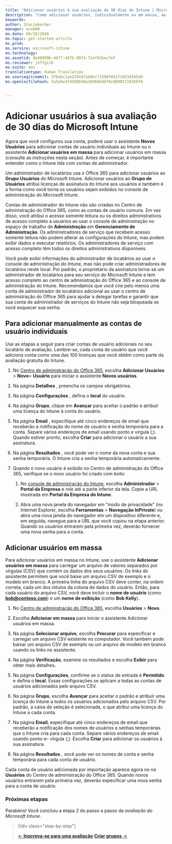 ```yaml
---
title: "Adicionar usuários à sua avaliação de 30 dias do Intune | Microsoft Intune"
description: "Como adicionar usuários, individualmente ou em massa, ao se inscrever para uma avaliação gratuita de 30 dias do Intune"
keywords: 
author: Staciebarker
manager: arob98
ms.date: 04/28/2016
ms.topic: get-started-article
ms.prod: 
ms.service: microsoft-intune
ms.technology: 
ms.assetid: 9e40999b-46f7-447b-8974-72af82bec7ef
ms.reviewer: jeffgilb
ms.suite: ems
translationtype: Human Translation
ms.sourcegitcommit: 376e6c1ae229187ab8ec73390f091f1d534365dd
ms.openlocfilehash: 5a5ebe474580b98a3696bbd970c889837283b6f0


---
```


# Adicionar usuários à sua avaliação de 30 dias do Microsoft Intune
Agora que você configurou sua conta, poderá usar o assistente **Novos Usuários** para adicionar contas de usuário individuais ao Intune ou o assistente **Adicionar usuários em massa** para adicionar usuários em massa (consulte as instruções nesta seção).  Antes de começar, é importante entender como o Intune lida com contas de administrador.

Um administrador de locatários usa o Office 365 para adicionar usuários ao **Grupo Usuários** do Microsoft Intune. Adicionar usuários ao  **Grupo de Usuários** atribui licenças de assinatura do Intune aos usuários e também é a forma como você torna os usuários sejam exibidos no console de administração do Microsoft Intune.

Contas de administrador do Intune não são criadas no Centro de administração do Office 365, como as contas de usuário comuns. Em vez disso, você atribui o acesso somente leitura ou os direitos administrativos de acesso completo a usuários ao usar o console de administração no espaço de trabalho de **Administração** em **Gerenciamento de Administração**. Os administradores de serviço que recebem acesso somente leitura não podem alterar as configurações do Intune, mas podem exibir dados e executar relatórios. Os administradores de serviço com acesso completo têm todos os direitos administrativos disponíveis.

Você pode exibir informações do administrador de locatários ao usar o console de administração do Intune, mas não pode criar administradores de locatários neste local. Por padrão, o proprietário da assinatura torna-se um administrador de locatários para seu serviço do Microsoft Intune e tem acesso completo ao centro de administração do Office 365 e ao console de administração do Intune. Recomendamos que você crie pelo menos uma conta de administrador de locatários adicional ao usar o centro de administração do Office 365 para ajudar a delegar tarefas e garantir que sua conta de administrador de serviços do Intune não seja bloqueada se você esquecer sua senha.

## Para adicionar manualmente as contas de usuário individuais
Use as etapas a seguir para criar contas de usuário adicionais no seu locatário de avaliação. Lembre-se, cada conta de usuário que você adiciona conta como uma das 100 licenças que você obtém como parte da avaliação gratuita do Intune.

1.  No [Centro de administração do Office 365](http://go.microsoft.com/fwlink/?LinkID=787455), escolha **Adicionar Usuários** &gt; **Novo**&gt; **Usuário** para iniciar o assistente **Novos usuários**.

2.  Na página **Detalhes** , preencha os campos obrigatórios.

3.  Na página **Configurações** , defina o **local** do usuário.

4.  Na página **Grupo**, clique em **Avançar** para aceitar o padrão e atribuir uma licença do Intune à conta do usuário.

5.  Na página **Email** , especifique até cinco endereços de email que receberão a notificação do nome de usuário e senha temporária para a conta. Separe vários endereços de email usando ponto e vírgula (;). Quando estiver pronto, escolha **Criar** para adicionar o usuário a sua assinatura.

6.  Na página **Resultados** , você pode ver o nome da nova conta e sua senha temporária. O Intune cria a senha temporária automaticamente.

7.  Quando o novo usuário é exibido no Centro de administração do Office 365, verifique se o novo usuário foi criado com êxito:

    1.  No [console de administração do Intune](https://manage.microsoft.com/), escolha **Administrador** &gt; **Portal da Empresa** e role até a parte inferior da tela. Copie a URL mostrada em **Portal da Empresa do Intune**.

    2.  Abra uma nova janela do navegador em "modo de privacidade" (no Internet Explorer, escolha **Ferramentas** &gt; **Navegação InPrivate**) ou abra uma nova janela do navegador em um dispositivo diferente e, em seguida, navegue para a URL que você copiou na etapa anterior. Quando os usuários entrarem pela primeira vez, deverão fornecer uma nova senha para a conta.

## Adicionar usuários em massa
Para adicionar usuários em massa no Intune, use o assistente **Adicionar usuários em massa** para carregar um arquivo de valores separados por vírgulas (CSV) que contém os dados dos seus usuários. Os links do assistente permitem que você baixe um arquivo CSV de exemplo e o modelo em branco. A primeira linha do arquivo CSV deve conter, na ordem correta, cada um dos rótulos da coluna de dados do usuário. Então, para cada usuário do arquivo CSV, você deve incluir o **nome de usuário** (como **bob@contoso.com**) e um **nome de exibição** (como **Bob Kelly**).

1.  No [Centro de administração do Office 365](http://go.microsoft.com/fwlink/?LinkID=787455), escolha **Usuários** &gt; **Novo**.

2.  Escolha **Adicionar em massa** para iniciar o assistente Adicionar usuários em massa.

3.  Na página **Selecionar arquivo**, escolha **Procurar** para especificar e carregar um arquivo CSV existente no computador. Você também pode baixar um arquivo CSV de exemplo ou um arquivo de modelo em branco usando os links no assistente.

4.  Na página **Verificação**, examine os resultados e escolha **Exibir** para obter mais detalhes.

5.  Na página **Configurações**, confirme se o status de entrada é **Permitido** e defina o **local**. Essas configurações se aplicam a todas as contas de usuários adicionados pelo arquivo CSV.

6.  Na página **Grupo**, escolha **Avançar** para aceitar o padrão e atribuir uma licença do Intune a todos os usuários adicionados pelo arquivo CSV. Por padrão, a caixa de seleção é selecionada, o que atribui uma licença do Intune a cada conta.

7.  Na página **Email**, especifique até cinco endereços de email que receberão a notificação dos nomes de usuários e senhas temporárias que o Intune cria para cada conta. Separe vários endereços de email usando ponto-e- vírgula (;). Escolha **Criar** para adicionar os usuários à sua assinatura.

8.  Na página **Resultados** , você pode ver os nomes de conta e senha temporária para cada conta de usuário.

Cada conta de usuário adicionada por importação aparece agora no nó **Usuários** do Centro de administração do Office 365. Quando novos usuários entrarem pela primeira vez, deverão especificar uma nova senha para a conta de usuário.

### Próximas etapas
Parabéns! Você concluiu a etapa 2 do passo a passo da *avaliação do Microsoft Intune*.

>[!div class="step-by-step"]

>[&larr; **Inscreva-se para uma avaliação**](.\get-started-with-a-30-day-trial-of-microsoft-intune-step-1.md)     [**Criar grupos** &rarr;](.\get-started-with-a-30-day-trial-of-microsoft-intune-step-3.md)  



<!--HONumber=Jul16_HO3-->


